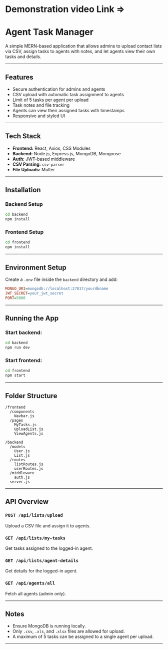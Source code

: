 
#  Demonstration video Link => 
#  Agent Task Manager

A simple MERN-based application that allows admins to upload contact lists via CSV, assign tasks to agents with notes, and let agents view their own tasks and details.

---

##  Features

-  Secure authentication for admins and agents
-  CSV upload with automatic task assignment to agents
-  Limit of 5 tasks per agent per upload
-  Task notes and file tracking
-  Agents can view their assigned tasks with timestamps
-  Responsive and styled UI

---

##  Tech Stack

- **Frontend:** React, Axios, CSS Modules
- **Backend:** Node.js, Express.js, MongoDB, Mongoose
- **Auth:** JWT-based middleware
- **CSV Parsing:** `csv-parser`
- **File Uploads:** Multer

---

##  Installation

###  Backend Setup

```bash
cd backend
npm install
```

###  Frontend Setup

```bash
cd frontend
npm install
```

---

##  Environment Setup

Create a `.env` file inside the `backend` directory and add:

```ini
MONGO_URI=mongodb://localhost:27017/yourdbname
JWT_SECRET=your_jwt_secret
PORT=5000
```

---

##  Running the App

### Start backend:

```bash
cd backend
npm run dev
```

### Start frontend:

```bash
cd frontend
npm start
```

---

##  Folder Structure

```
/frontend
  /components
    Navbar.js
  /pages
    MyTasks.js
    UploadList.js
    ViewAgents.js

/backend
  /models
    User.js
    List.js
  /routes
    listRoutes.js
    userRoutes.js
  /middleware
    auth.js
  server.js
```

---

##  API Overview

### `POST /api/lists/upload`
Upload a CSV file and assign it to agents.

### `GET /api/lists/my-tasks`
Get tasks assigned to the logged-in agent.

### `GET /api/lists/agent-details`
Get details for the logged-in agent.

### `GET /api/agents/all`
Fetch all agents (admin only).

---

##  Notes

- Ensure MongoDB is running locally.
- Only `.csv`, `.xls`, and `.xlsx` files are allowed for upload.
- A maximum of 5 tasks can be assigned to a single agent per upload.

---


